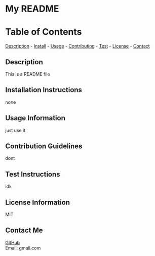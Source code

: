# My README

# Table of Contents
[Description](#description) - 
[Install](#installation) - 
[Usage](#usage) - 
[Contributing](#contributing) - 
[Test](#tests) - 
[License](#license) - 
[Contact](#contact)

## Description
This is a README file
  
## Installation Instructions
none
  
## Usage Information
just use it
  
## Contribution Guidelines
dont
  
## Test Instructions
idk
  
## License Information
MIT
  
## Contact Me
[GitHub](https://github.com/niklasertle)<br>
Email: gmail.com
